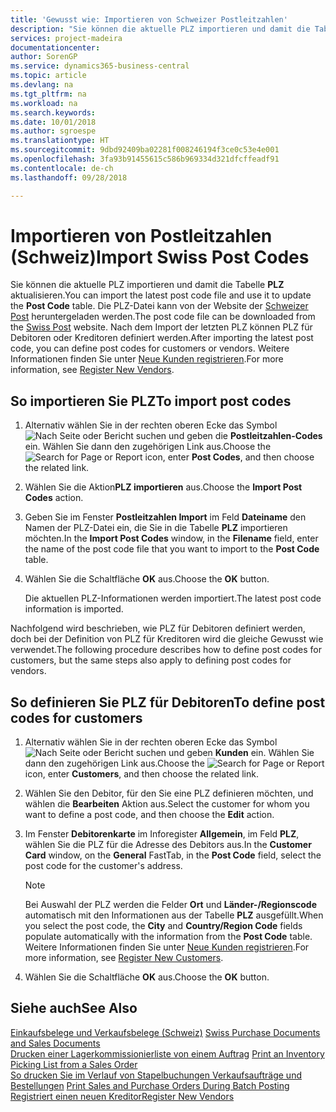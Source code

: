 ```yaml
---
title: 'Gewusst wie: Importieren von Schweizer Postleitzahlen'
description: "Sie können die aktuelle PLZ importieren und damit die Tabelle **PLZ** aktualisieren. Die PLZ-Datei kann von der Website der Schweizer Post heruntergeladen werden. Nach dem Import der letzten PLZ können PLZ für Debitoren oder Kreditoren definiert werden."
services: project-madeira
documentationcenter: 
author: SorenGP
ms.service: dynamics365-business-central
ms.topic: article
ms.devlang: na
ms.tgt_pltfrm: na
ms.workload: na
ms.search.keywords: 
ms.date: 10/01/2018
ms.author: sgroespe
ms.translationtype: HT
ms.sourcegitcommit: 9dbd92409ba02281f008246194f3ce0c53e4e001
ms.openlocfilehash: 3fa93b91455615c586b969334d321dfcffeadf91
ms.contentlocale: de-ch
ms.lasthandoff: 09/28/2018

---
```

# <a name="import-swiss-post-codes"></a><span data-ttu-id="59846-105">Importieren von Postleitzahlen (Schweiz)</span><span class="sxs-lookup"><span data-stu-id="59846-105">Import Swiss Post Codes</span></span>
<span data-ttu-id="59846-106">Sie können die aktuelle PLZ importieren und damit die Tabelle **PLZ** aktualisieren.</span><span class="sxs-lookup"><span data-stu-id="59846-106">You can import the latest post code file and use it to update the **Post Code** table.</span></span> <span data-ttu-id="59846-107">Die PLZ-Datei kann von der Website der [Schweizer Post](https://go.microsoft.com/fwlink/?LinkId=150292) heruntergeladen werden.</span><span class="sxs-lookup"><span data-stu-id="59846-107">The post code file can be downloaded from the [Swiss Post](https://go.microsoft.com/fwlink/?LinkId=150292) website.</span></span> <span data-ttu-id="59846-108">Nach dem Import der letzten PLZ können PLZ für Debitoren oder Kreditoren definiert werden.</span><span class="sxs-lookup"><span data-stu-id="59846-108">After importing the latest post code, you can define post codes for customers or vendors.</span></span> <span data-ttu-id="59846-109">Weitere Informationen finden Sie unter [Neue Kunden registrieren](../../purchasing-how-register-new-vendors.md).</span><span class="sxs-lookup"><span data-stu-id="59846-109">For more information, see [Register New Vendors](../../purchasing-how-register-new-vendors.md).</span></span>  

## <a name="to-import-post-codes"></a><span data-ttu-id="59846-110">So importieren Sie PLZ</span><span class="sxs-lookup"><span data-stu-id="59846-110">To import post codes</span></span>  

1.  <span data-ttu-id="59846-111">Alternativ wählen Sie in der rechten oberen Ecke das Symbol ![Nach Seite oder Bericht suchen](../../media/ui-search/search_small.png "Nach Seite oder Bericht suchen") und geben die **Postleitzahlen-Codes** ein. Wählen Sie dann den zugehörigen Link aus.</span><span class="sxs-lookup"><span data-stu-id="59846-111">Choose the ![Search for Page or Report](../../media/ui-search/search_small.png "Search for Page or Report icon") icon, enter **Post Codes**, and then choose the related link.</span></span>  
2.  <span data-ttu-id="59846-112">Wählen Sie die Aktion**PLZ importieren** aus.</span><span class="sxs-lookup"><span data-stu-id="59846-112">Choose the **Import Post Codes** action.</span></span>  
3.  <span data-ttu-id="59846-113">Geben Sie im Fenster **Postleitzahlen Import** im Feld **Dateiname** den Namen der PLZ-Datei ein, die Sie in die Tabelle **PLZ** importieren möchten.</span><span class="sxs-lookup"><span data-stu-id="59846-113">In the **Import Post Codes** window, in the **Filename** field, enter the name of the post code file that you want to import to the **Post Code** table.</span></span>  
4.  <span data-ttu-id="59846-114">Wählen Sie die Schaltfläche **OK** aus.</span><span class="sxs-lookup"><span data-stu-id="59846-114">Choose the **OK** button.</span></span>  

    <span data-ttu-id="59846-115">Die aktuellen PLZ-Informationen werden importiert.</span><span class="sxs-lookup"><span data-stu-id="59846-115">The latest post code information is imported.</span></span>  

<span data-ttu-id="59846-116">Nachfolgend wird beschrieben, wie PLZ für Debitoren definiert werden, doch bei der Definition von PLZ für Kreditoren wird die gleiche Gewusst wie verwendet.</span><span class="sxs-lookup"><span data-stu-id="59846-116">The following procedure describes how to define post codes for customers, but the same steps also apply to defining post codes for vendors.</span></span>  

## <a name="to-define-post-codes-for-customers"></a><span data-ttu-id="59846-117">So definieren Sie PLZ für Debitoren</span><span class="sxs-lookup"><span data-stu-id="59846-117">To define post codes for customers</span></span>  

1.  <span data-ttu-id="59846-118">Alternativ wählen Sie in der rechten oberen Ecke das Symbol ![Nach Seite oder Bericht suchen](../../media/ui-search/search_small.png "Nach Seite oder Bericht suchen") und geben **Kunden** ein. Wählen Sie dann den zugehörigen Link aus.</span><span class="sxs-lookup"><span data-stu-id="59846-118">Choose the ![Search for Page or Report](../../media/ui-search/search_small.png "Search for Page or Report icon") icon, enter **Customers**, and then choose the related link.</span></span>  
2.  <span data-ttu-id="59846-119">Wählen Sie den Debitor, für den Sie eine PLZ definieren möchten, und wählen die **Bearbeiten** Aktion aus.</span><span class="sxs-lookup"><span data-stu-id="59846-119">Select the customer for whom you want to define a post code, and then choose the **Edit** action.</span></span>  
3.  <span data-ttu-id="59846-120">Im Fenster **Debitorenkarte** im Inforegister **Allgemein**, im Feld **PLZ**, wählen Sie die PLZ für die Adresse des Debitors aus.</span><span class="sxs-lookup"><span data-stu-id="59846-120">In the **Customer Card** window, on the **General** FastTab, in the **Post Code** field, select the post code for the customer's address.</span></span>  

    > [!NOTE]  
    >  <span data-ttu-id="59846-121">Bei Auswahl der PLZ werden die Felder **Ort** und **Länder-/Regionscode** automatisch mit den Informationen aus der Tabelle **PLZ** ausgefüllt.</span><span class="sxs-lookup"><span data-stu-id="59846-121">When you select the post code, the **City** and **Country/Region Code** fields populate automatically with the information from the **Post Code** table.</span></span> <span data-ttu-id="59846-122">Weitere Informationen finden Sie unter [Neue Kunden registrieren](../../sales-how-register-new-customers.md).</span><span class="sxs-lookup"><span data-stu-id="59846-122">For more information, see [Register New Customers](../../sales-how-register-new-customers.md).</span></span>  

4.  <span data-ttu-id="59846-123">Wählen Sie die Schaltfläche **OK** aus.</span><span class="sxs-lookup"><span data-stu-id="59846-123">Choose the **OK** button.</span></span>  

## <a name="see-also"></a><span data-ttu-id="59846-124">Siehe auch</span><span class="sxs-lookup"><span data-stu-id="59846-124">See Also</span></span>   
 <span data-ttu-id="59846-125">[Einkaufsbelege und Verkaufsbelege (Schweiz)](swiss-purchase-documents-and-sales-documents.md) </span><span class="sxs-lookup"><span data-stu-id="59846-125">[Swiss Purchase Documents and Sales Documents](swiss-purchase-documents-and-sales-documents.md) </span></span>  
 <span data-ttu-id="59846-126">[Drucken einer Lagerkommissionierliste von einem Auftrag](how-to-print-an-inventory-picking-list-from-a-sales-order.md) </span><span class="sxs-lookup"><span data-stu-id="59846-126">[Print an Inventory Picking List from a Sales Order](how-to-print-an-inventory-picking-list-from-a-sales-order.md) </span></span>  
 <span data-ttu-id="59846-127">[So drucken Sie im Verlauf von Stapelbuchungen Verkaufsaufträge und Bestellungen](how-to-print-sales-and-purchase-orders-during-batch-posting.md) </span><span class="sxs-lookup"><span data-stu-id="59846-127">[Print Sales and Purchase Orders During Batch Posting](how-to-print-sales-and-purchase-orders-during-batch-posting.md) </span></span>  
 [<span data-ttu-id="59846-128">Registriert einen neuen Kreditor</span><span class="sxs-lookup"><span data-stu-id="59846-128">Register New Vendors</span></span>](../../purchasing-how-register-new-vendors.md)  

